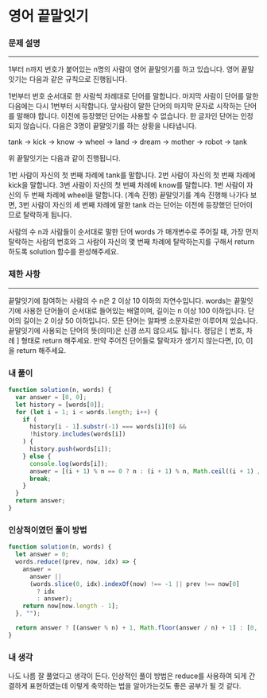 # 영어 끝말잇기

### 문제 설명

---

1부터 n까지 번호가 붙어있는 n명의 사람이 영어 끝말잇기를 하고 있습니다. 영어 끝말잇기는 다음과 같은 규칙으로 진행됩니다.

1번부터 번호 순서대로 한 사람씩 차례대로 단어를 말합니다.
마지막 사람이 단어를 말한 다음에는 다시 1번부터 시작합니다.
앞사람이 말한 단어의 마지막 문자로 시작하는 단어를 말해야 합니다.
이전에 등장했던 단어는 사용할 수 없습니다.
한 글자인 단어는 인정되지 않습니다.
다음은 3명이 끝말잇기를 하는 상황을 나타냅니다.

tank → kick → know → wheel → land → dream → mother → robot → tank

위 끝말잇기는 다음과 같이 진행됩니다.

1번 사람이 자신의 첫 번째 차례에 tank를 말합니다.
2번 사람이 자신의 첫 번째 차례에 kick을 말합니다.
3번 사람이 자신의 첫 번째 차례에 know를 말합니다.
1번 사람이 자신의 두 번째 차례에 wheel을 말합니다.
(계속 진행)
끝말잇기를 계속 진행해 나가다 보면, 3번 사람이 자신의 세 번째 차례에 말한 tank 라는 단어는 이전에 등장했던 단어이므로 탈락하게 됩니다.

사람의 수 n과 사람들이 순서대로 말한 단어 words 가 매개변수로 주어질 때, 가장 먼저 탈락하는 사람의 번호와 그 사람이 자신의 몇 번째 차례에 탈락하는지를 구해서 return 하도록 solution 함수를 완성해주세요.

### 제한 사항

---

끝말잇기에 참여하는 사람의 수 n은 2 이상 10 이하의 자연수입니다.
words는 끝말잇기에 사용한 단어들이 순서대로 들어있는 배열이며, 길이는 n 이상 100 이하입니다.
단어의 길이는 2 이상 50 이하입니다.
모든 단어는 알파벳 소문자로만 이루어져 있습니다.
끝말잇기에 사용되는 단어의 뜻(의미)은 신경 쓰지 않으셔도 됩니다.
정답은 [ 번호, 차례 ] 형태로 return 해주세요.
만약 주어진 단어들로 탈락자가 생기지 않는다면, [0, 0]을 return 해주세요.

### 내 풀이

```javascript
function solution(n, words) {
  var answer = [0, 0];
  let history = [words[0]];
  for (let i = 1; i < words.length; i++) {
    if (
      history[i - 1].substr(-1) === words[i][0] &&
      !history.includes(words[i])
    ) {
      history.push(words[i]);
    } else {
      console.log(words[i]);
      answer = [(i + 1) % n == 0 ? n : (i + 1) % n, Math.ceil((i + 1) / n)];
      break;
    }
  }
  return answer;
}
```

### 인상적이였던 풀이 방법

```javascript
function solution(n, words) {
  let answer = 0;
  words.reduce((prev, now, idx) => {
    answer =
      answer ||
      (words.slice(0, idx).indexOf(now) !== -1 || prev !== now[0]
        ? idx
        : answer);
    return now[now.length - 1];
  }, "");

  return answer ? [(answer % n) + 1, Math.floor(answer / n) + 1] : [0, 0];
}
```

### 내 생각

나도 나름 잘 풀었다고 생각이 든다.
인상적인 풀이 방법은 reduce를 사용하여 되게 간결하게 표현하였는데
이렇게 축약하는 법을 알아가는것도 좋은 공부가 될 것 같다.
